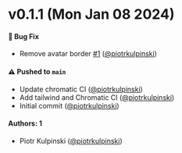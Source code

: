 # v0.1.1 (Mon Jan 08 2024)

#### 🐛 Bug Fix

- Remove avatar border [#1](https://github.com/curious-leaf/design/pull/1) ([@piotrkulpinski](https://github.com/piotrkulpinski))

#### ⚠️ Pushed to `main`

- Update chromatic CI ([@piotrkulpinski](https://github.com/piotrkulpinski))
- Add tailwind and Chromatic CI ([@piotrkulpinski](https://github.com/piotrkulpinski))
- Initial commit ([@piotrkulpinski](https://github.com/piotrkulpinski))

#### Authors: 1

- Piotr Kulpinski ([@piotrkulpinski](https://github.com/piotrkulpinski))
